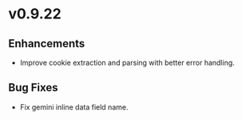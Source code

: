 # v0.9.22

## Enhancements

- Improve cookie extraction and parsing with better error handling.

## Bug Fixes

- Fix gemini inline data field name.

